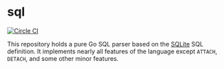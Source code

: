 sql
===

[![Circle CI](https://circleci.com/gh/rqlite/sql/tree/master.svg?style=svg)](https://circleci.com/gh/rqlite/sql/tree/master)

This repository holds a pure Go SQL parser based on the [SQLite](https://sqlite.org/)
SQL definition. It implements nearly all features of the language except `ATTACH`,
`DETACH`, and some other minor features.


